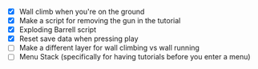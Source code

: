 - [x] Wall climb when you're on the ground
- [x] Make a script for removing the gun in the tutorial
- [x] Exploding Barrell script
- [x] Reset save data when pressing play
- [ ] Make a different layer for wall climbing vs wall running
- [ ] Menu Stack (specifically for having tutorials before you enter a menu)
